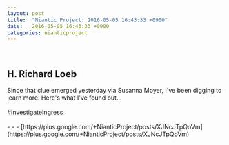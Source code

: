 ```yaml
---
layout: post
title:  "Niantic Project: 2016-05-05 16:43:33 +0900"
date:   2016-05-05 16:43:33 +0900
categories: nianticproject
---
```

<div class="shared"><br /><h2>H. Richard Loeb</h2>Since that clue emerged yesterday via Susanna Moyer, I've been digging to learn more. Here's what I've found out...<br /><br /><a rel="nofollow" class="ot-hashtag" href="https://plus.google.com/s/%23InvestigateIngress">#InvestigateIngress</a><br /><br /></div>
- - -
[https://plus.google.com/+NianticProject/posts/XJNcJTpQoVm](https://plus.google.com/+NianticProject/posts/XJNcJTpQoVm)
